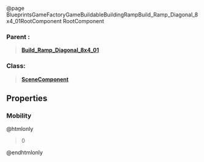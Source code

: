 @page BlueprintsGameFactoryGameBuildableBuildingRampBuild_Ramp_Diagonal_8x4_01RootComponent RootComponent
### Parent :
<b><a href="_blueprints_game_factory_game_buildable_building_ramp_build__ramp__diagonal_8x4_01.html"><blockquote>Build_Ramp_Diagonal_8x4_01</blockquote></a></b>
### Class:
<b><a href="_class_script_scene_component.html"><blockquote>SceneComponent</blockquote></a></b>
## Properties
### Mobility
@htmlonly
<blockquote>0</blockquote>
@endhtmlonly

